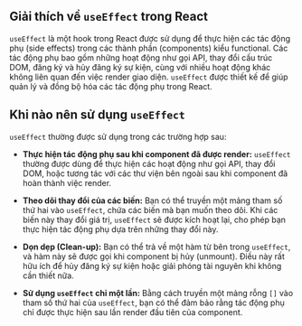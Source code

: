 ## Giải thích về `useEffect` trong React

`useEffect` là một hook trong React được sử dụng để thực hiện các tác động phụ (side effects) trong các thành phần (components) kiểu functional. Các tác động phụ bao gồm những hoạt động như gọi API, thay đổi cấu trúc DOM, đăng ký và hủy đăng ký sự kiện, cùng với nhiều hoạt động khác không liên quan đến việc render giao diện. `useEffect` được thiết kế để giúp quản lý và đồng bộ hóa các tác động phụ trong React.

## Khi nào nên sử dụng `useEffect`

`useEffect` thường được sử dụng trong các trường hợp sau:

- **Thực hiện tác động phụ sau khi component đã được render:** `useEffect` thường được dùng để thực hiện các hoạt động như gọi API, thay đổi DOM, hoặc tương tác với các thư viện bên ngoài sau khi component đã hoàn thành việc render.

- **Theo dõi thay đổi của các biến:** Bạn có thể truyền một mảng tham số thứ hai vào `useEffect`, chứa các biến mà bạn muốn theo dõi. Khi các biến này thay đổi giá trị, `useEffect` sẽ được kích hoạt lại, cho phép bạn thực hiện tác động phụ dựa trên những thay đổi này.

- **Dọn dẹp (Clean-up):** Bạn có thể trả về một hàm từ bên trong `useEffect`, và hàm này sẽ được gọi khi component bị hủy (unmount). Điều này rất hữu ích để hủy đăng ký sự kiện hoặc giải phóng tài nguyên khi không cần thiết nữa.

- **Sử dụng `useEffect` chỉ một lần:** Bằng cách truyền một mảng rỗng `[]` vào tham số thứ hai của `useEffect`, bạn có thể đảm bảo rằng tác động phụ chỉ được thực hiện sau lần render đầu tiên của component.
